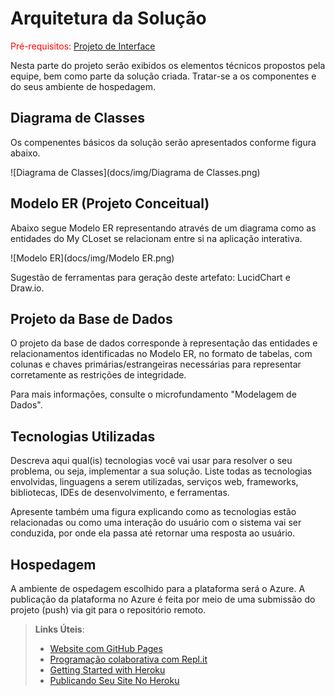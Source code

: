 # Arquitetura da Solução

<span style="color:red">Pré-requisitos: <a href="3-Projeto de Interface.md"> Projeto de Interface</a></span>

Nesta parte do projeto serão exibidos os elementos técnicos propostos pela equipe, bem como parte da solução criada. Tratar-se a os componentes e do seus ambiente de hospedagem.

## Diagrama de Classes

Os compenentes básicos da solução serão apresentados conforme figura abaixo.

![Diagrama de Classes](docs/img/Diagrama de Classes.png)

## Modelo ER (Projeto Conceitual)

Abaixo segue Modelo ER representando através de um diagrama como as entidades do My CLoset se relacionam entre si na aplicação interativa.

![Modelo ER](docs/img/Modelo ER.png)

Sugestão de ferramentas para geração deste artefato: LucidChart e Draw.io.

## Projeto da Base de Dados

O projeto da base de dados corresponde à representação das entidades e relacionamentos identificadas no Modelo ER, no formato de tabelas, com colunas e chaves primárias/estrangeiras necessárias para representar corretamente as restrições de integridade.
 
Para mais informações, consulte o microfundamento "Modelagem de Dados".

## Tecnologias Utilizadas

Descreva aqui qual(is) tecnologias você vai usar para resolver o seu problema, ou seja, implementar a sua solução. Liste todas as tecnologias envolvidas, linguagens a serem utilizadas, serviços web, frameworks, bibliotecas, IDEs de desenvolvimento, e ferramentas.

Apresente também uma figura explicando como as tecnologias estão relacionadas ou como uma interação do usuário com o sistema vai ser conduzida, por onde ela passa até retornar uma resposta ao usuário.

## Hospedagem

A ambiente de ospedagem escolhido para a  plataforma será o Azure.
A publicação da plataforma no Azure é feita por meio de uma submissão do projeto (push) via git para o repositório remoto.


> **Links Úteis**:
>
> - [Website com GitHub Pages](https://pages.github.com/)
> - [Programação colaborativa com Repl.it](https://repl.it/)
> - [Getting Started with Heroku](https://devcenter.heroku.com/start)
> - [Publicando Seu Site No Heroku](http://pythonclub.com.br/publicando-seu-hello-world-no-heroku.html)
